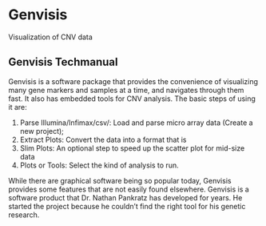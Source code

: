 Genvisis
====================
Visualization of CNV data

Genvisis Techmanual
----------------------
Genvisis is a software package that provides the convenience of visualizing many gene markers and samples at a time, and navigates through them fast. It also has embedded tools for CNV analysis.
The basic steps of using it are:

1.	Parse Illumina/Infimax/csv/:
Load and parse micro array data (Create a new project);
2.	Extract Plots:
Convert the data into a format that is
3.	Slim Plots:
An optional step to speed up the scatter plot for mid-size data
4.	Plots or Tools:
Select the kind of analysis to run.

While there are graphical software being so popular today, Genvisis provides some features that are not easily found elsewhere.
Genvisis is a software product that Dr. Nathan Pankratz has developed for years. He started the project because he couldn’t find the right tool for his genetic research.
 
